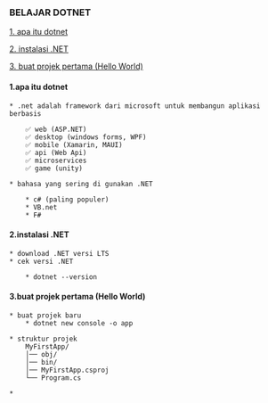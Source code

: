 
### BELAJAR DOTNET


[1. apa itu dotnet](#1apa-itu-dotnet) 

[2. instalasi .NET](#2instalasi-net)

[3. buat projek pertama (Hello World)](#3buat-projek-pertama-hello-world)




#### 1.apa itu dotnet

    * .net adalah framework dari microsoft untuk membangun aplikasi berbasis

        ✅ web (ASP.NET)
        ✅ desktop (windows forms, WPF)
        ✅ mobile (Xamarin, MAUI)
        ✅ api (Web Api)
        ✅ microservices
        ✅ game (unity)

    * bahasa yang sering di gunakan .NET

        * c# (paling populer)
        * VB.net
        * F#

#### 2.instalasi .NET

    * download .NET versi LTS
    * cek versi .NET

        * dotnet --version

#### 3.buat projek pertama (Hello World)

    * buat projek baru
        * dotnet new console -o app

    * struktur projek
        MyFirstApp/
        │── obj/
        │── bin/
        │── MyFirstApp.csproj
        └── Program.cs

    * 



